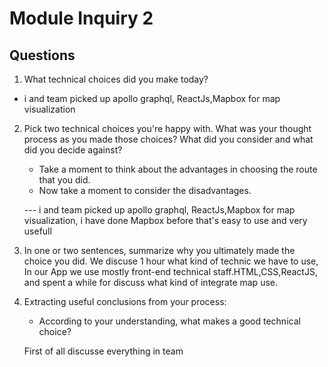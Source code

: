# Module Inquiry 2

## Questions

1. What technical choices did you make today? 
- i and team picked up apollo graphql, ReactJs,Mapbox for map visualization 
2. Pick two technical choices you're happy with. What was your thought process as you made those choices? What did you consider and what did you decide against?
    - Take a moment to think about the advantages in choosing the route that you did.
    - Now take a moment to consider the disadvantages.
    
    --- i and team picked up apollo graphql, ReactJs,Mapbox for map visualization, i have done Mapbox before that's easy to use and very usefull 
3. In one or two sentences, summarize why you ultimately made the choice you did.
    We discuse 1 hour what kind of technic we have to use, In our App we use mostly front-end technical staff.HTML,CSS,ReactJS, and spent a while for discuss what kind of integrate map use.
4. Extracting useful conclusions from your process: 
    - According to your understanding, what makes a good technical choice?
    
    First of all discusse everything in team 
